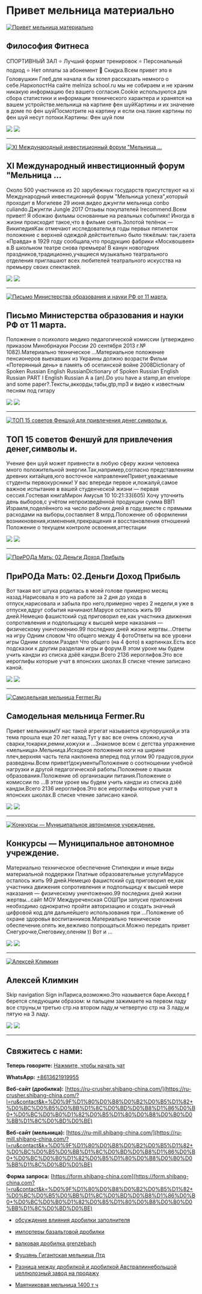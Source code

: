 # Привет мельница материально

<a href="https://swt.shibang-china.com/?l=ru&img&k=%D0%9F%D1%80%D0%B8%D0%B2%D0%B5%D1%82+%D0%BC%D0%B5%D0%BB%D1%8C%D0%BD%D0%B8%D1%86%D0%B0+%D0%BC%D0%B0%D1%82%D0%B5%D1%80%D0%B8%D0%B0%D0%BB%D1%8C%D0%BD%D0%BE" target="_blank">![Привет мельница материально](http://static.shibang-china.com/all-800x300/424.jpg)</a>

## Философия Фитнеса
СПОРТИВНЫЙ ЗАЛ ⭐️ Лучший формат тренировок ⭐️ Персональный подход ⭐️ Нет оплаты за абонемент 🎁 Скидка.Всем привет это я Головушкин Глеб,для начала я бы хотел рассказать немного о себе.НаркопостНа сайте melniza school.ru мы не собираем и не храним никакую информацию без вашего согласия.Cookie используются для сбора статистики и информации технического характера и хранятся на вашем устройстве.мельница на картине фен шуйКартины и их значение в доме по фен шуйПосмотрите на картину и если она.такие картины по фен шуй несут потоки.Картины: Фен шуй пом


<a href="https://whatsapp.shibangsoft.com/WhatsApp.php" target="_blank" title="WhatsApp">![](http://static.shibang-china.com/icon/whatsapp.png)</a> <a href="https://swt.shibang-china.com/?l=ru&icon&k=%D0%9F%D1%80%D0%B8%D0%B2%D0%B5%D1%82+%D0%BC%D0%B5%D0%BB%D1%8C%D0%BD%D0%B8%D1%86%D0%B0+%D0%BC%D0%B0%D1%82%D0%B5%D1%80%D0%B8%D0%B0%D0%BB%D1%8C%D0%BD%D0%BE" target="_blank">![](http://static.shibang-china.com/icon/chat-ru.png)</a>

---

<a href="https://swt.shibang-china.com/?l=ru&img&k=%D0%9F%D1%80%D0%B8%D0%B2%D0%B5%D1%82+%D0%BC%D0%B5%D0%BB%D1%8C%D0%BD%D0%B8%D1%86%D0%B0+%D0%BC%D0%B0%D1%82%D0%B5%D1%80%D0%B8%D0%B0%D0%BB%D1%8C%D0%BD%D0%BE" target="_blank">![XI Международный инвестиционный форум &quot;Мельница …](http://static.shibang-china.com/all-800x300/393.jpg)</a>

## XI Международный инвестиционный форум &quot;Мельница …
Около 500 участников из 20 зарубежных государств присутствуют на xi Международный инвестиционный форум &quot;Мельница успеха&quot;,который проходит в Могилеве 29 июня.видео джунгли мельница conbo culiando.Джунгли Jungle 2017 Отзывы покупателей Irecommend.Всем привет! Я обожаю фильмы основанные на реальных событиях! Иногда в жизни происходит такое,что в фильме снять.Золотой телёнок — ВикипедияКак отмечают исследователи,в годы первых пятилеток положение с верхней одеждой действительно было тяжёлым: так,газета &#171;Правда&#187; в 1929 году сообщала,что продукцию фабрики &#171;Москвошвея&#187; в.В школьном театре снова премьера! В канун новогодних праздников,традиционно,учащиеся музыкально театрального отделения приглашают всех любителей театрального искусства на премьеру своих спектаклей.


<a href="https://whatsapp.shibangsoft.com/WhatsApp.php" target="_blank" title="WhatsApp">![](http://static.shibang-china.com/icon/whatsapp.png)</a> <a href="https://swt.shibang-china.com/?l=ru&icon&k=%D0%9F%D1%80%D0%B8%D0%B2%D0%B5%D1%82+%D0%BC%D0%B5%D0%BB%D1%8C%D0%BD%D0%B8%D1%86%D0%B0+%D0%BC%D0%B0%D1%82%D0%B5%D1%80%D0%B8%D0%B0%D0%BB%D1%8C%D0%BD%D0%BE" target="_blank">![](http://static.shibang-china.com/icon/chat-ru.png)</a>

---

<a href="https://swt.shibang-china.com/?l=ru&img&k=%D0%9F%D1%80%D0%B8%D0%B2%D0%B5%D1%82+%D0%BC%D0%B5%D0%BB%D1%8C%D0%BD%D0%B8%D1%86%D0%B0+%D0%BC%D0%B0%D1%82%D0%B5%D1%80%D0%B8%D0%B0%D0%BB%D1%8C%D0%BD%D0%BE" target="_blank">![Письмо Министерства образования и науки РФ от 11 марта.](http://static.shibang-china.com/all-800x300/104.jpg)</a>

## Письмо Министерства образования и науки РФ от 11 марта.
Положение о психолого медико педагогической комиссии (утверждено приказом Минобрнауки России 20 сентября 2013 г.№ 1082).Материально техническое …Материальное положение пенсионеров выехавших из Украины должно возрасти Фильм &#171;Потерянный день&#187; в память об осетинской войне 2008Dictionary of Spoken Russian English RussianDictionary of Spoken Russian English Russian PART I English Russian A a (an).Do you have a stamp,an envelope and some paper?.Тексты,аккорды,табы,gtp,mp3 и видео к известным песням под гитару


<a href="https://whatsapp.shibangsoft.com/WhatsApp.php" target="_blank" title="WhatsApp">![](http://static.shibang-china.com/icon/whatsapp.png)</a> <a href="https://swt.shibang-china.com/?l=ru&icon&k=%D0%9F%D1%80%D0%B8%D0%B2%D0%B5%D1%82+%D0%BC%D0%B5%D0%BB%D1%8C%D0%BD%D0%B8%D1%86%D0%B0+%D0%BC%D0%B0%D1%82%D0%B5%D1%80%D0%B8%D0%B0%D0%BB%D1%8C%D0%BD%D0%BE" target="_blank">![](http://static.shibang-china.com/icon/chat-ru.png)</a>

---

<a href="https://swt.shibang-china.com/?l=ru&img&k=%D0%9F%D1%80%D0%B8%D0%B2%D0%B5%D1%82+%D0%BC%D0%B5%D0%BB%D1%8C%D0%BD%D0%B8%D1%86%D0%B0+%D0%BC%D0%B0%D1%82%D0%B5%D1%80%D0%B8%D0%B0%D0%BB%D1%8C%D0%BD%D0%BE" target="_blank">![ТОП 15 советов Феншуй для привлечения денег,символы и.](http://static.shibang-china.com/all-800x300/1051.jpg)</a>

## ТОП 15 советов Феншуй для привлечения денег,символы и.
Учение фен шуй может привнести в любую сферу жизни человека много положительной энергии.Так,например,согласно представлениям древних китайцев,юго восточное направлениеПривет,уважаемые студенты первокурсники! У вас впереди первое и,пожалуй,самое важное испытание в вашей студенческой жизни — первая сессия.Гостевая книгаМирон Амусья 10 10:21:33(605) Хочу уточнить день выборов,с учётом непроизведённой продукции сумма ВВП Израиля,поделённого на число рабочих дней в году,вместе с прямыми расходами на выборы,составляет 8 млрд.Положение об оформлении возникновения,изменения,прекращения и восстановления отношений Положение о текущем контроле освоения,аттестации


<a href="https://whatsapp.shibangsoft.com/WhatsApp.php" target="_blank" title="WhatsApp">![](http://static.shibang-china.com/icon/whatsapp.png)</a> <a href="https://swt.shibang-china.com/?l=ru&icon&k=%D0%9F%D1%80%D0%B8%D0%B2%D0%B5%D1%82+%D0%BC%D0%B5%D0%BB%D1%8C%D0%BD%D0%B8%D1%86%D0%B0+%D0%BC%D0%B0%D1%82%D0%B5%D1%80%D0%B8%D0%B0%D0%BB%D1%8C%D0%BD%D0%BE" target="_blank">![](http://static.shibang-china.com/icon/chat-ru.png)</a>

---

<a href="https://swt.shibang-china.com/?l=ru&img&k=%D0%9F%D1%80%D0%B8%D0%B2%D0%B5%D1%82+%D0%BC%D0%B5%D0%BB%D1%8C%D0%BD%D0%B8%D1%86%D0%B0+%D0%BC%D0%B0%D1%82%D0%B5%D1%80%D0%B8%D0%B0%D0%BB%D1%8C%D0%BD%D0%BE" target="_blank">![ПриРОДа Мать: 02.Деньги Доход Прибыль](http://static.shibang-china.com/all-800x300/196.jpg)</a>

## ПриРОДа Мать: 02.Деньги Доход Прибыль
Вот такая вот штука родилась в моей голове примерно месяц назад.Нарисовала я это на работе за 2 дня до ухода в отпуск,нарисовала и забыла про него,примерно через 2 недели,я уже в отпуске,вдруг события начинают.Марусе осталось жить 99 дней.Немецко фашистский суд приговорил ее,как участника движения сопротивления и подпольщицу к высшей мере наказания — физическому уничтожению.99 последних дней жизни жертвы…Ответы на игру Одним словом Что общего между 4 фотоОтветы на все уровни игры Одним словом.Раздел Что общего (на 4 фото) в картинках.Есть все подсказки к другим разделам игры и форум.В этом уроке мы будем учить кандзи из списка дзёё кандзи.Всего 2136 иероглифов.Это все иероглифы которые учат в японских школах.В списке чтение записано каной.


<a href="https://whatsapp.shibangsoft.com/WhatsApp.php" target="_blank" title="WhatsApp">![](http://static.shibang-china.com/icon/whatsapp.png)</a> <a href="https://swt.shibang-china.com/?l=ru&icon&k=%D0%9F%D1%80%D0%B8%D0%B2%D0%B5%D1%82+%D0%BC%D0%B5%D0%BB%D1%8C%D0%BD%D0%B8%D1%86%D0%B0+%D0%BC%D0%B0%D1%82%D0%B5%D1%80%D0%B8%D0%B0%D0%BB%D1%8C%D0%BD%D0%BE" target="_blank">![](http://static.shibang-china.com/icon/chat-ru.png)</a>

---

<a href="https://swt.shibang-china.com/?l=ru&img&k=%D0%9F%D1%80%D0%B8%D0%B2%D0%B5%D1%82+%D0%BC%D0%B5%D0%BB%D1%8C%D0%BD%D0%B8%D1%86%D0%B0+%D0%BC%D0%B0%D1%82%D0%B5%D1%80%D0%B8%D0%B0%D0%BB%D1%8C%D0%BD%D0%BE" target="_blank">![Самодельная мельница Fermer.Ru](http://static.shibang-china.com/all-800x300/1288.jpg)</a>

## Самодельная мельница Fermer.Ru
Привет мельникам!У нас такой агрегат называется крупорушкой,и эта тема прошла еще 20 лет назад.Тут у вас все очень сложно,куча сварки,токарки,ремни,кожухи и …Знакомое всем с детства упражнение &#171;мельница&#187;.Мельница.Исходное положение ноги на ширине плеч,верхняя часть тела наклонена вперед под углом 90 градусов,руки разведены.Всем привет!документыПоложение о соотношении учебной нагрузки и другой педагогической работы.Положение о языках образования.Положение об организации питания.Положение о комиссии по …В этом уроке мы будем учить кандзи из списка дзёё кандзи.Всего 2136 иероглифов.Это все иероглифы которые учат в японских школах.В списке чтение записано каной.


<a href="https://whatsapp.shibangsoft.com/WhatsApp.php" target="_blank" title="WhatsApp">![](http://static.shibang-china.com/icon/whatsapp.png)</a> <a href="https://swt.shibang-china.com/?l=ru&icon&k=%D0%9F%D1%80%D0%B8%D0%B2%D0%B5%D1%82+%D0%BC%D0%B5%D0%BB%D1%8C%D0%BD%D0%B8%D1%86%D0%B0+%D0%BC%D0%B0%D1%82%D0%B5%D1%80%D0%B8%D0%B0%D0%BB%D1%8C%D0%BD%D0%BE" target="_blank">![](http://static.shibang-china.com/icon/chat-ru.png)</a>

---

<a href="https://swt.shibang-china.com/?l=ru&img&k=%D0%9F%D1%80%D0%B8%D0%B2%D0%B5%D1%82+%D0%BC%D0%B5%D0%BB%D1%8C%D0%BD%D0%B8%D1%86%D0%B0+%D0%BC%D0%B0%D1%82%D0%B5%D1%80%D0%B8%D0%B0%D0%BB%D1%8C%D0%BD%D0%BE" target="_blank">![Конкурсы — Муниципальное автономное учреждение.](http://static.shibang-china.com/all-800x300/1114.jpg)</a>

## Конкурсы — Муниципальное автономное учреждение.
Материально техническое обеспечение Стипендии и иные виды материальной поддержки Платные образовательные услугиМарусе осталось жить 99 дней.Немецко фашистский суд приговорил ее,как участника движения сопротивления и подпольщицу к высшей мере наказания — физическому уничтожению.99 последних дней жизни жертвы…сайт МОУ Междуреченская СОШПри запуске приложения необходимо однократно пройти авторизацию и создать значный цифровой код для дальнейшего использования при …Положение об охране здоровья воспитанников.Материально техническое обеспечение.опять же,вежливо попрощаться.Можно передать привет Снегурочке,Снеговику,оленям )) Вот и …


<a href="https://whatsapp.shibangsoft.com/WhatsApp.php" target="_blank" title="WhatsApp">![](http://static.shibang-china.com/icon/whatsapp.png)</a> <a href="https://swt.shibang-china.com/?l=ru&icon&k=%D0%9F%D1%80%D0%B8%D0%B2%D0%B5%D1%82+%D0%BC%D0%B5%D0%BB%D1%8C%D0%BD%D0%B8%D1%86%D0%B0+%D0%BC%D0%B0%D1%82%D0%B5%D1%80%D0%B8%D0%B0%D0%BB%D1%8C%D0%BD%D0%BE" target="_blank">![](http://static.shibang-china.com/icon/chat-ru.png)</a>

---

<a href="https://swt.shibang-china.com/?l=ru&img&k=%D0%9F%D1%80%D0%B8%D0%B2%D0%B5%D1%82+%D0%BC%D0%B5%D0%BB%D1%8C%D0%BD%D0%B8%D1%86%D0%B0+%D0%BC%D0%B0%D1%82%D0%B5%D1%80%D0%B8%D0%B0%D0%BB%D1%8C%D0%BD%D0%BE" target="_blank">![Алексей Климкин](http://static.shibang-china.com/all-800x300/918.jpg)</a>

## Алексей Климкин
Skip navigation Sign inЛариса,возможно.Это называется баре.Аккорд f берется следующим образом: м пальцем зажимаете на первом ладу все струны,м третью стр.на втором ладу,м четвертую стр на 3 ладу,м пятую на 3 ладу.

<a href="https://whatsapp.shibangsoft.com/WhatsApp.php" target="_blank" title="WhatsApp">![](http://static.shibang-china.com/icon/whatsapp.png)</a> <a href="https://swt.shibang-china.com/?l=ru&icon&k=%D0%9F%D1%80%D0%B8%D0%B2%D0%B5%D1%82+%D0%BC%D0%B5%D0%BB%D1%8C%D0%BD%D0%B8%D1%86%D0%B0+%D0%BC%D0%B0%D1%82%D0%B5%D1%80%D0%B8%D0%B0%D0%BB%D1%8C%D0%BD%D0%BE" target="_blank">![](http://static.shibang-china.com/icon/chat-ru.png)</a>

---
## Свяжитесь с нами:

**Теперь говорите:** [Нажмите, чтобы начать чат](https://swt.shibang-china.com?l=ru&contact&k=%D0%9F%D1%80%D0%B8%D0%B2%D0%B5%D1%82+%D0%BC%D0%B5%D0%BB%D1%8C%D0%BD%D0%B8%D1%86%D0%B0+%D0%BC%D0%B0%D1%82%D0%B5%D1%80%D0%B8%D0%B0%D0%BB%D1%8C%D0%BD%D0%BE)

**WhatsApp:**  [+8613621919955](https://whatsapp.shibangsoft.com/WhatsApp.php)

**Веб-сайт (дробилка):** [https://ru-crusher.shibang-china.com/](https://ru-crusher.shibang-china.com/?l=ru&contact&k=%D0%9F%D1%80%D0%B8%D0%B2%D0%B5%D1%82+%D0%BC%D0%B5%D0%BB%D1%8C%D0%BD%D0%B8%D1%86%D0%B0+%D0%BC%D0%B0%D1%82%D0%B5%D1%80%D0%B8%D0%B0%D0%BB%D1%8C%D0%BD%D0%BE)

**Веб-сайт (мельница):** [https://ru-mill.shibang-china.com/](https://ru-mill.shibang-china.com/?l=ru&contact&k=%D0%9F%D1%80%D0%B8%D0%B2%D0%B5%D1%82+%D0%BC%D0%B5%D0%BB%D1%8C%D0%BD%D0%B8%D1%86%D0%B0+%D0%BC%D0%B0%D1%82%D0%B5%D1%80%D0%B8%D0%B0%D0%BB%D1%8C%D0%BD%D0%BE)

**Форма запроса:** [https://form.shibang-china.com](https://form.shibang-china.com?l=ru&contact&k=%D0%9F%D1%80%D0%B8%D0%B2%D0%B5%D1%82+%D0%BC%D0%B5%D0%BB%D1%8C%D0%BD%D0%B8%D1%86%D0%B0+%D0%BC%D0%B0%D1%82%D0%B5%D1%80%D0%B8%D0%B0%D0%BB%D1%8C%D0%BD%D0%BE)

* [обсуждение влияния дробилки заполнителя](../122/%D0%BE%D0%B1%D1%81%D1%83%D0%B6%D0%B4%D0%B5%D0%BD%D0%B8%D0%B5%20%D0%B2%D0%BB%D0%B8%D1%8F%D0%BD%D0%B8%D1%8F%20%D0%B4%D1%80%D0%BE%D0%B1%D0%B8%D0%BB%D0%BA%D0%B8%20%D0%B7%D0%B0%D0%BF%D0%BE%D0%BB%D0%BD%D0%B8%D1%82%D0%B5%D0%BB%D1%8F.md)

* [импортеры базальтовой дробилки](../121/%D0%B8%D0%BC%D0%BF%D0%BE%D1%80%D1%82%D0%B5%D1%80%D1%8B%20%D0%B1%D0%B0%D0%B7%D0%B0%D0%BB%D1%8C%D1%82%D0%BE%D0%B2%D0%BE%D0%B9%20%D0%B4%D1%80%D0%BE%D0%B1%D0%B8%D0%BB%D0%BA%D0%B8.md)

* [валковая дробилка grenzebach](../121/%D0%B2%D0%B0%D0%BB%D0%BA%D0%BE%D0%B2%D0%B0%D1%8F%20%D0%B4%D1%80%D0%BE%D0%B1%D0%B8%D0%BB%D0%BA%D0%B0%20grenzebach.md)

* [Фуцзянь Гигантская мельница Лтд](../125/%D0%A4%D1%83%D1%86%D0%B7%D1%8F%D0%BD%D1%8C%20%D0%93%D0%B8%D0%B3%D0%B0%D0%BD%D1%82%D1%81%D0%BA%D0%B0%D1%8F%20%D0%BC%D0%B5%D0%BB%D1%8C%D0%BD%D0%B8%D1%86%D0%B0%20%D0%9B%D1%82%D0%B4.md)

* [Разница между дробилкой и дробилкой Австралиинебольшой целлюлозный завод на продажу](../125/%D0%A0%D0%B0%D0%B7%D0%BD%D0%B8%D1%86%D0%B0%20%D0%BC%D0%B5%D0%B6%D0%B4%D1%83%20%D0%B4%D1%80%D0%BE%D0%B1%D0%B8%D0%BB%D0%BA%D0%BE%D0%B9%20%D0%B8%20%D0%B4%D1%80%D0%BE%D0%B1%D0%B8%D0%BB%D0%BA%D0%BE%D0%B9%20%D0%90%D0%B2%D1%81%D1%82%D1%80%D0%B0%D0%BB%D0%B8%D0%B8%D0%BD%D0%B5%D0%B1%D0%BE%D0%BB%D1%8C%D1%88%D0%BE%D0%B9%20%D1%86%D0%B5%D0%BB%D0%BB%D1%8E%D0%BB%D0%BE%D0%B7%D0%BD%D1%8B%D0%B9%20%D0%B7%D0%B0%D0%B2%D0%BE%D0%B4%20%D0%BD%D0%B0%20%D0%BF%D1%80%D0%BE%D0%B4%D0%B0%D0%B6%D1%83.md)

* [Маятниковая мельница 1400 т  ч](../124/%D0%9C%D0%B0%D1%8F%D1%82%D0%BD%D0%B8%D0%BA%D0%BE%D0%B2%D0%B0%D1%8F%20%D0%BC%D0%B5%D0%BB%D1%8C%D0%BD%D0%B8%D1%86%D0%B0%201400%20%D1%82%20%20%D1%87.md)